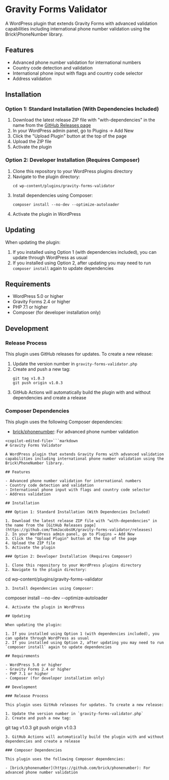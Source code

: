 # Gravity Forms Validator

A WordPress plugin that extends Gravity Forms with advanced validation capabilities including international phone number validation using the Brick\PhoneNumber library.

## Features

- Advanced phone number validation for international numbers
- Country code detection and validation
- International phone input with flags and country code selector
- Address validation

## Installation

### Option 1: Standard Installation (With Dependencies Included)

1. Download the latest release ZIP file with "with-dependencies" in the name from the [GitHub Releases page](https://github.com/TomJacobsUK/gravity-forms-validator/releases)
2. In your WordPress admin panel, go to Plugins → Add New
3. Click the "Upload Plugin" button at the top of the page
4. Upload the ZIP file
5. Activate the plugin

### Option 2: Developer Installation (Requires Composer)

1. Clone this repository to your WordPress plugins directory
2. Navigate to the plugin directory:
   ```
   cd wp-content/plugins/gravity-forms-validator
   ```
3. Install dependencies using Composer:
   ```
   composer install --no-dev --optimize-autoloader
   ```
4. Activate the plugin in WordPress

## Updating

When updating the plugin:

1. If you installed using Option 1 (with dependencies included), you can update through WordPress as usual
2. If you installed using Option 2, after updating you may need to run `composer install` again to update dependencies

## Requirements

- WordPress 5.0 or higher
- Gravity Forms 2.4 or higher
- PHP 7.1 or higher
- Composer (for developer installation only)

## Development

### Release Process

This plugin uses GitHub releases for updates. To create a new release:

1. Update the version number in `gravity-forms-validator.php`
2. Create and push a new tag:
   ```
   git tag v1.0.3
   git push origin v1.0.3
   ```
3. GitHub Actions will automatically build the plugin with and without dependencies and create a release

### Composer Dependencies

This plugin uses the following Composer dependencies:

- [brick/phonenumber](https://github.com/brick/phonenumber): For advanced phone number validation
```
<copilot-edited-file>```markdown
# Gravity Forms Validator

A WordPress plugin that extends Gravity Forms with advanced validation capabilities including international phone number validation using the Brick\PhoneNumber library.

## Features

- Advanced phone number validation for international numbers
- Country code detection and validation
- International phone input with flags and country code selector
- Address validation

## Installation

### Option 1: Standard Installation (With Dependencies Included)

1. Download the latest release ZIP file with "with-dependencies" in the name from the [GitHub Releases page](https://github.com/TomJacobsUK/gravity-forms-validator/releases)
2. In your WordPress admin panel, go to Plugins → Add New
3. Click the "Upload Plugin" button at the top of the page
4. Upload the ZIP file
5. Activate the plugin

### Option 2: Developer Installation (Requires Composer)

1. Clone this repository to your WordPress plugins directory
2. Navigate to the plugin directory:
   ```
   cd wp-content/plugins/gravity-forms-validator
   ```
3. Install dependencies using Composer:
   ```
   composer install --no-dev --optimize-autoloader
   ```
4. Activate the plugin in WordPress

## Updating

When updating the plugin:

1. If you installed using Option 1 (with dependencies included), you can update through WordPress as usual
2. If you installed using Option 2, after updating you may need to run `composer install` again to update dependencies

## Requirements

- WordPress 5.0 or higher
- Gravity Forms 2.4 or higher
- PHP 7.1 or higher
- Composer (for developer installation only)

## Development

### Release Process

This plugin uses GitHub releases for updates. To create a new release:

1. Update the version number in `gravity-forms-validator.php`
2. Create and push a new tag:
   ```
   git tag v1.0.3
   git push origin v1.0.3
   ```
3. GitHub Actions will automatically build the plugin with and without dependencies and create a release

### Composer Dependencies

This plugin uses the following Composer dependencies:

- [brick/phonenumber](https://github.com/brick/phonenumber): For advanced phone number validation